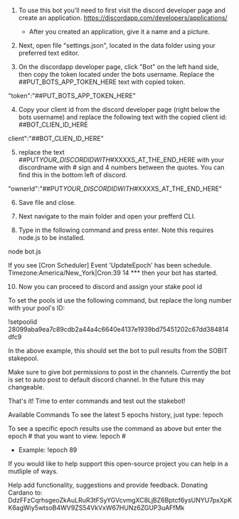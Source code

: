 1) To use this bot you'll need to first visit the discord developer page and create an application.
https://discordapp.com/developers/applications/

    - After you created an application, give it a name and a picture.

2) Next, open file "settings.json", located in the data folder using your preferred text editor.

3) On the discordapp developer page, click "Bot" on the left hand side, then copy the token located under the bots username. Replace the ##PUT_BOTS_APP_TOKEN_HERE text with copied token.

"token":"##PUT_BOTS_APP_TOKEN_HERE"

4) Copy your client id from the discord developer page (right below the bots username) and replace the following text with the copied client id:
##BOT_CLIEN_ID_HERE

client":"##BOT_CLIEN_ID_HERE"

5) replace the text ##PUT*YOUR_DISCORDIDWITH*#XXXXS_AT_THE_END_HERE with your discordname with # sign and 4 numbers between the quotes. You can find this in the bottom left of discord.

"ownerId":"##PUT*YOUR_DISCORDIDWITH*#XXXXS_AT_THE_END_HERE"

6) Save file and close.

7) Next navigate to the main folder and open your prefferd CLI.

8) Type in the following command and press enter. Note this requires node.js to be installed. 

node bot.js

If you see
[Cron Scheduler] Event 'UpdateEpoch' has been schedule. Timezone:America/New_York|Cron:39 14 \*\*\* then your bot has started.

10) Now you can proceed to discord and assign your stake pool id

To set the pools id use the following command, but replace the long number with your pool's ID:

!setpoolid 28099aba9ea7c89cdb2a44a4c6640e4137e1939bd75451202c67dd384814dfc9

In the above example, this should set the bot to pull results from the SOBIT stakepool.

Make sure to give bot permissions to post in the channels. Currently the bot is set to auto post to default discord channel. In the future this may changeable.

That's it! Time to enter commands and test out the stakebot!

Available Commands
To see the latest 5 epochs history, just type:
!epoch

To see a specific epoch results use the command as above but enter the epoch # that you want to view.
!epoch #

- Example:
  !epoch 89

If you would like to help support this open-source project you can help in a mutliple of ways.

Help add functionality, suggestions and provide feedback.
Donating Cardano to: DdzFFzCqrhsgeoZkAuLRuR3tFSyYGVcvmgXC8LjBZ6Bptcf6ysUNYU7pxXpKK6agWiy5wtsoB4WV9ZS54VkVxW67HUNz6ZGUP3uAFfMk
